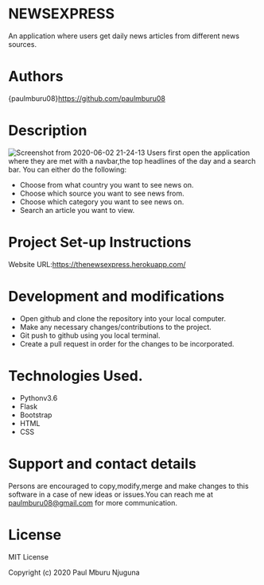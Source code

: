 # NEWSEXPRESS
An application where users get daily news articles from different news sources.

# Authors
{paulmburu08}https://github.com/paulmburu08

# Description
![Screenshot from 2020-06-02 21-24-13](https://user-images.githubusercontent.com/62005677/83555779-7856b280-a517-11ea-99f0-a29d68c8ddf2.png)
Users first open the application where they are met with a navbar,the top headlines of the day and a search bar. You can either do the following:

* Choose from what country you want to see news on.
* Choose which source you want to see news from.
* Choose which category you want to see news on.
* Search an article you want to view.

# Project Set-up Instructions
Website URL:https://thenewsexpress.herokuapp.com/

# Development and modifications
* Open github and clone the repository into your local computer.
* Make any necessary changes/contributions to the project.
* Git push to github using you local terminal.
* Create a pull request in order for the changes to be incorporated.

# Technologies Used.
* Pythonv3.6
* Flask
* Bootstrap
* HTML
* CSS

# Support and contact details
Persons are encouraged to copy,modify,merge and make changes to this software in a case of new ideas or issues.You can reach me at paulmburu08@gmail.com for more communication.

# License
MIT License

Copyright (c) 2020 Paul Mburu Njuguna
